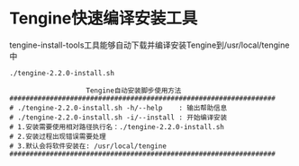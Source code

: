 # Tengine快速编译安装工具 
tengine-install-tools工具能够自动下载并编译安装Tengine到/usr/local/tengine中

```
./tengine-2.2.0-install.sh 

                   Tengine自动安装脚步使用方法
##################################################################
# ./tengine-2.2.0-install.sh -h/--help    : 输出帮助信息
# ./tengine-2.2.0-install.sh -i/--install : 开始编译安装
# 1.安装需要使用相对路径执行名：./tengine-2.2.0-install.sh
# 2.安装过程出现错误需要处理
# 3.默认会将软件安装在: /usr/local/tengine
##################################################################
```
